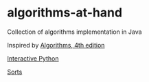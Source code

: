 # algorithms-at-hand
Collection of algorithms implementation in Java

Inspired by [Algorithms, 4th edition](http://algs4.cs.princeton.edu/home/)

[Interactive Python](http://interactivepython.org/runestone/static/pythonds/index.html)

[Sorts](algorithms-at-hand-java/src/main/java/anton/logvinenko/sorting/)
